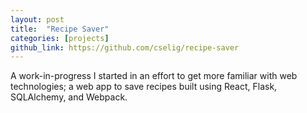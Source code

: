 ```yaml
---
layout: post
title:  "Recipe Saver"
categories: [projects]
github_link: https://github.com/cselig/recipe-saver
---
```


A work-in-progress I started in an effort to get more familiar with web technologies; a web app to save recipes built using React, Flask, SQLAlchemy, and Webpack.
